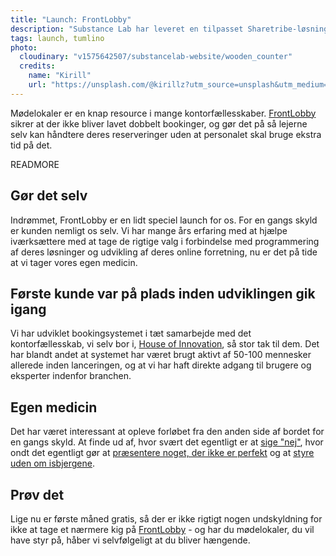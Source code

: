 ```yaml
---
title: "Launch: FrontLobby"
description: "Substance Lab har leveret en tilpasset Sharetribe-løsning til Tumlino"
tags: launch, tumlino
photo:
  cloudinary: "v1575642507/substancelab-website/wooden_counter"
  credits:
    name: "Kirill"
    url: "https://unsplash.com/@kirillz?utm_source=unsplash&utm_medium=referral&utm_content=creditCopyText"
---
```


Mødelokaler er en knap resource i mange kontorfællesskaber.  <a href="https://www.frontlobby.dk" title="Kalenderstyring af mødelokaler i kontorhoteller">FrontLobby</a> sikrer at der ikke bliver lavet dobbelt bookinger, og gør det på så lejerne selv kan håndtere deres reserveringer uden at personalet skal bruge ekstra tid på det.

READMORE

## Gør det selv

Indrømmet, FrontLobby er en lidt speciel launch for os. For en gangs skyld er kunden nemligt os selv. Vi har mange års erfaring med at hjælpe iværksættere med at tage de rigtige valg i forbindelse med programmering af deres løsninger og udvikling af deres online forretning, nu er det på tide at vi tager vores egen medicin.


## Første kunde var på plads inden udviklingen gik igang

Vi har udviklet bookingsystemet i tæt samarbejde med det kontorfællesskab, vi selv bor i, <a href="https://www.houseofinnovation.dk" title="Kontorfællesskabet House of Innovation">House of Innovation</a>, så stor tak til dem. Det har blandt andet at systemet har været brugt aktivt af 50-100 mennesker allerede inden lanceringen, og at vi har haft direkte adgang til brugere og eksperter indenfor branchen.


## Egen medicin

Det har været interessant at opleve forløbet fra den anden side af bordet for en gangs skyld. At finde ud af, hvor svært det egentligt er at <a href="/articles/fokus/" title="Det er svært at sige nej til ens egn idéer">sige "nej"</a>, hvor ondt det egentligt gør at <a href="/articles/om-at-arbejde-iterativt" title="Det må godt gøre lidt ondt at lancere">præsentere noget, der ikke er perfekt</a> og at <a href="/articles/isbjerge" title="Nogle features er meget større end man skulle tro">styre uden om isbjergene</a>.


## Prøv det

Lige nu er første måned gratis, så der er ikke rigtigt nogen undskyldning for ikke at tage et nærmere kig på <a href="https://www.frontlobby.dk" title="Mødebooking af lokaler i kontorhoteller">FrontLobby</a> - og har du mødelokaler, du vil have styr på, håber vi selvfølgeligt at du bliver hængende.
